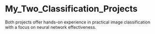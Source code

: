 # My_Two_Classification_Projects
Both projects offer hands-on experience in practical image classification with a focus on neural network effectiveness.
